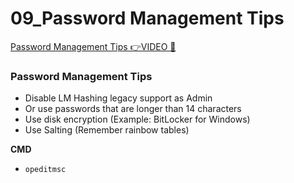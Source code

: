 # 09_Password Management Tips

[Password Management Tips 👉VIDEO &#128279;](https://codered.eccouncil.org/courseVideo/Kali-for-Penetration-Testers?lessonId=927ca702-4769-462a-982a-e3692e189717&finalAssessment=false)

### Password Management Tips

- Disable LM Hashing legacy support as Admin
- Or use passwords that are longer than 14 characters
- Use disk encryption (Example: BitLocker for Windows)
- Use Salting (Remember rainbow tables)

**CMD**

- `opeditmsc`
